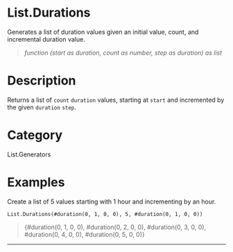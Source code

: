 ﻿# List.Durations
Generates a list of duration values given an initial value, count, and incremental duration value.
> _function (start as duration, count as number, step as duration) as list_
# Description 
Returns a list of <code>count</code> <code>duration</code> values, starting at <code>start</code> and incremented by the given <code>duration</code> <code>step</code>.
# Category 
List.Generators
# Examples 
Create a list of 5 values starting with 1 hour and incrementing by an hour.
```
List.Durations(#duration(0, 1, 0, 0), 5, #duration(0, 1, 0, 0))
```
> {#duration(0, 1, 0, 0),
    #duration(0, 2, 0, 0),
    #duration(0, 3, 0, 0),
    #duration(0, 4, 0, 0),
    #duration(0, 5, 0, 0)}
***
